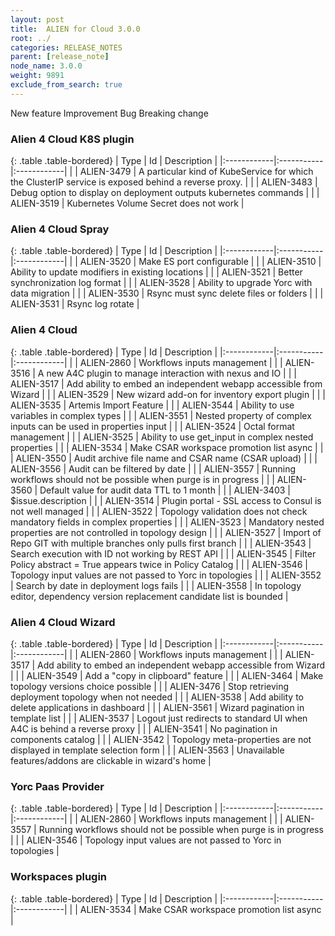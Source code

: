 ```yaml
---
layout: post
title:  ALIEN for Cloud 3.0.0
root: ../
categories: RELEASE_NOTES
parent: [release_note]
node_name: 3.0.0
weight: 9891
exclude_from_search: true
---
```





<i class="fa fa-plus text-success"></i> New feature <i class="fa fa-level-up text-primary"></i> Improvement  <i class="fa fa-bug text-danger"></i> Bug <i class="fa fa-exclamation-triangle text-warning"></i> Breaking change


### Alien 4 Cloud K8S plugin



  {: .table .table-bordered}
  | Type        | Id         | Description |
  |:------------|:-----------|:------------|
      |  <i class="fa fa-level-up text-primary"></i> | ALIEN-3479 | A particular kind of KubeService for which the ClusterIP service is exposed behind a reverse proxy.  |
    |  <i class="fa fa-level-up text-primary"></i> | ALIEN-3483 | Debug option to display on deployment outputs kubernetes commands  |
      |  <i class="fa fa-bug text-danger"></i> | ALIEN-3519 | Kubernetes Volume Secret does not work  |
  


### Alien 4 Cloud Spray



  {: .table .table-bordered}
  | Type        | Id         | Description |
  |:------------|:-----------|:------------|
    |  <i class="fa fa-plus text-success"></i> | ALIEN-3520 | Make ES port configurable  |
      |  <i class="fa fa-level-up text-primary"></i> | ALIEN-3510 | Ability to update modifiers in existing locations  |
    |  <i class="fa fa-level-up text-primary"></i> | ALIEN-3521 | Better synchronization log format  |
    |  <i class="fa fa-level-up text-primary"></i> | ALIEN-3528 | Ability to upgrade Yorc with data migration  |
      |  <i class="fa fa-bug text-danger"></i> | ALIEN-3530 | Rsync must sync delete files or folders  |
    |  <i class="fa fa-bug text-danger"></i> | ALIEN-3531 |  Rsync log rotate  |
  


### Alien 4 Cloud



  {: .table .table-bordered}
  | Type        | Id         | Description |
  |:------------|:-----------|:------------|
    |  <i class="fa fa-plus text-success"></i> | ALIEN-2860 | Workflows inputs management  |
    |  <i class="fa fa-plus text-success"></i> | ALIEN-3516 | A new A4C plugin to manage interaction with nexus and IO   |
    |  <i class="fa fa-plus text-success"></i> | ALIEN-3517 | Add ability to embed an independent webapp accessible from Wizard  |
    |  <i class="fa fa-plus text-success"></i> | ALIEN-3529 | New wizard add-on for inventory export plugin  |
    |  <i class="fa fa-plus text-success"></i> | ALIEN-3535 | Artemis Import Feature  |
    |  <i class="fa fa-plus text-success"></i> | ALIEN-3544 | Ability to use variables in complex types  |
    |  <i class="fa fa-plus text-success"></i> | ALIEN-3551 | Nested property of complex inputs can be used in properties input  |
      |  <i class="fa fa-level-up text-primary"></i> | ALIEN-3524 | Octal format management  |
    |  <i class="fa fa-level-up text-primary"></i> | ALIEN-3525 | Ability to use get_input in complex nested properties   |
    |  <i class="fa fa-level-up text-primary"></i> | ALIEN-3534 | Make CSAR workspace promotion list async  |
    |  <i class="fa fa-level-up text-primary"></i> | ALIEN-3550 | Audit archive file name and CSAR name (CSAR upload)  |
    |  <i class="fa fa-level-up text-primary"></i> | ALIEN-3556 | Audit can be filtered by date  |
    |  <i class="fa fa-level-up text-primary"></i> | ALIEN-3557 | Running workflows should not be possible when purge is in progress  |
    |  <i class="fa fa-level-up text-primary"></i> | ALIEN-3560 | Default value for audit data TTL to 1 month  |
      |  <i class="fa fa-bug text-danger"></i> | ALIEN-3403 | $issue.description  |
    |  <i class="fa fa-bug text-danger"></i> | ALIEN-3514 | Plugin portal - SSL access to Consul is not well managed  |
    |  <i class="fa fa-bug text-danger"></i> | ALIEN-3522 | Topology validation does not check mandatory fields in complex properties  |
    |  <i class="fa fa-bug text-danger"></i> | ALIEN-3523 | Mandatory nested properties are not controlled in topology design  |
    |  <i class="fa fa-bug text-danger"></i> | ALIEN-3527 | Import of Repo GIT with multiple branches only pulls first branch  |
    |  <i class="fa fa-bug text-danger"></i> | ALIEN-3543 | Search execution with ID not working by REST API  |
    |  <i class="fa fa-bug text-danger"></i> | ALIEN-3545 | Filter Policy abstract = True appears twice in Policy Catalog  |
    |  <i class="fa fa-bug text-danger"></i> | ALIEN-3546 | Topology input values are not passed to Yorc in topologies  |
    |  <i class="fa fa-bug text-danger"></i> | ALIEN-3552 | Search by date in deployment logs fails  |
    |  <i class="fa fa-bug text-danger"></i> | ALIEN-3558 | In topology editor, dependency version replacement candidate list is bounded  |
  


### Alien 4 Cloud Wizard



  {: .table .table-bordered}
  | Type        | Id         | Description |
  |:------------|:-----------|:------------|
    |  <i class="fa fa-plus text-success"></i> | ALIEN-2860 | Workflows inputs management  |
    |  <i class="fa fa-plus text-success"></i> | ALIEN-3517 | Add ability to embed an independent webapp accessible from Wizard  |
    |  <i class="fa fa-plus text-success"></i> | ALIEN-3549 | Add a "copy in clipboard" feature  |
      |  <i class="fa fa-level-up text-primary"></i> | ALIEN-3464 | Make topology versions choice possible  |
    |  <i class="fa fa-level-up text-primary"></i> | ALIEN-3476 | Stop retrieving deployment topology when not needed  |
    |  <i class="fa fa-level-up text-primary"></i> | ALIEN-3538 | Add ability to delete applications in dashboard  |
    |  <i class="fa fa-level-up text-primary"></i> | ALIEN-3561 | Wizard pagination in template list  |
      |  <i class="fa fa-bug text-danger"></i> | ALIEN-3537 | Logout just redirects to standard UI when A4C is behind a reverse proxy  |
    |  <i class="fa fa-bug text-danger"></i> | ALIEN-3541 | No pagination in components catalog  |
    |  <i class="fa fa-bug text-danger"></i> | ALIEN-3542 | Topology meta-properties are not displayed in template selection form  |
    |  <i class="fa fa-bug text-danger"></i> | ALIEN-3563 | Unavailable features/addons are clickable in wizard's home  |
  


### Yorc Paas Provider



  {: .table .table-bordered}
  | Type        | Id         | Description |
  |:------------|:-----------|:------------|
    |  <i class="fa fa-plus text-success"></i> | ALIEN-2860 | Workflows inputs management  |
      |  <i class="fa fa-level-up text-primary"></i> | ALIEN-3557 | Running workflows should not be possible when purge is in progress  |
      |  <i class="fa fa-bug text-danger"></i> | ALIEN-3546 | Topology input values are not passed to Yorc in topologies  |
  


### Workspaces plugin



  {: .table .table-bordered}
  | Type        | Id         | Description |
  |:------------|:-----------|:------------|
      |  <i class="fa fa-level-up text-primary"></i> | ALIEN-3534 | Make CSAR workspace promotion list async  |
    

